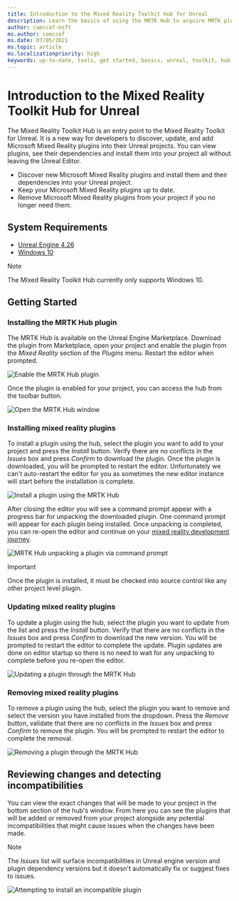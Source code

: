 ```yaml
---
title: Introduction to the Mixed Reality Toolkit Hub for Unreal
description: Learn the basics of using the MRTK Hub to acquire MRTK plugins for Unreal.
author: camccaf-msft
ms.author: camccaf
ms.date: 07/05/2021
ms.topic: article
ms.localizationpriority: high
keywords: up-to-date, tools, get started, basics, unreal, toolkit, hub, mixed reality headset, windows mixed reality headset, virtual reality headset, installation, Windows, HoloLens, emulator, unreal, openxr
---
```


# Introduction to the Mixed Reality Toolkit Hub for Unreal

The Mixed Reality Toolkit Hub is an entry point to the Mixed Reality Toolkit for Unreal. It is a new way for developers to discover, update, and add Microsoft Mixed Reality plugins into their Unreal projects. You can view plugins, see their dependencies and install them into your project all without leaving the Unreal Editor.

- Discover new Microsoft Mixed Reality plugins and install them and their dependencies into your Unreal project.
- Keep your Microsoft Mixed Reality plugins up to date.
- Remove Microsoft Mixed Reality plugins from your project if you no longer need them.

## System Requirements

- [Unreal Engine 4.26](https://www.unrealengine.com/en-US/download)
- [Windows 10](https://www.microsoft.com/software-download/windows10ISO)

> [!NOTE]
> The Mixed Reality Toolkit Hub currently only supports Windows 10.

## Getting Started

### Installing the MRTK Hub plugin

The MRTK Hub is available on the Unreal Engine Marketplace. Download the plugin from Marketplace, open your project and enable the plugin from the _Mixed Reality_ section of the _Plugins_ menu. Restart the editor when prompted.

![Enable the MRTK Hub plugin](images/hub-enable-plugin.png)

Once the plugin is enabled for your project, you can access the hub from the toolbar button.

![Open the MRTK Hub window](images/hub-toolbar.png)

### Installing mixed reality plugins

To install a plugin using the hub, select the plugin you want to add to your project and press the _Install_ button. Verify there are no conflicts in the _Issues_ box and press _Confirm_ to download the plugin. Once the plugin is downloaded, you will be prompted to restart the editor. Unfortunately we can't auto-restart the editor for you as sometimes the new editor instance will start before the installation is complete.

![Install a plugin using the MRTK Hub](images/hub-download.png)

After closing the editor you will see a command prompt appear with a progress bar for unpacking the downloaded plugin. One command prompt will appear for each plugin being installed. Once unpacking is completed, you can re-open the editor and continue on your [mixed reality development journey](unreal-quickstart.md).

![MRTK Hub unpacking a plugin via command prompt](images/hub-unpack.png)

> [!IMPORTANT]
> Once the plugin is installed, it must be checked into source control like any other project level plugin.

### Updating mixed reality plugins

To update a plugin using the hub, select the plugin you want to update from the list and press the _Install_ button. Verify that there are no conflicts in the _Issues_ box and press _Confirm_ to download the new version. You will be prompted to restart the editor to complete the update. Plugin updates are done on editor startup so there is no need to wait for any unpacking to complete before you re-open the editor.

![Updating a plugin through the MRTK Hub](images/hub-update.png)

### Removing mixed reality plugins

To remove a plugin using the hub, select the plugin you want to remove and select the version you have installed from the dropdown. Press the _Remove_ button, validate that there are no conflicts in the _Issues_ box and press _Confirm_ to remove the plugin. You will be prompted to restart the editor to complete the removal.

![Removing a plugin through the MRTK Hub](images/hub-remove.png)

## Reviewing changes and detecting incompatibilities

You can view the exact changes that will be made to your project in the bottom section of the hub's window. From here you can see the plugins that will be added or removed from your project alongside any potential incompatibilities that might cause issues when the changes have been made.

> [!NOTE]
> The _Issues_ list will surface incompatibilities in Unreal engine version and plugin dependency versions but it doesn't automatically fix or suggest fixes to issues.

![Attempting to install an incompatible plugin](images/hub-issues.png)
